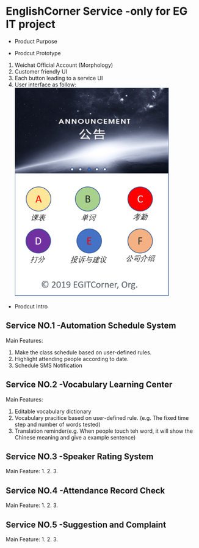 # EnglishCorner Service -only for EG IT project
- Product Purpose

- Prodcut Prototype
1. Weichat Official Account (Morphology)
2. Customer friendly UI
3. Each button leading to a service UI
4. User interface as follow:
![image](https://github.com/AlwaySummit/EnglishCorner/blob/master/product.PNG)

- Prodcut Intro


## Service NO.1 -Automation Schedule System

Main Features:
1. Make the class schedule based on user-defined rules.
2. Highlight attending people according to date. 
3. Schedule SMS Notification

## Service NO.2 -Vocabulary Learning Center

Main Features:
1. Editable vocabulary dictionary
2. Vocabulary pracitice based on user-defined rule. (e.g. The fixed time step and number of words tested)
3. Translation reminder(e.g. When people touch teh word, it will show the Chinese meaning and give a example sentence)

## Service NO.3 -Speaker Rating System

Main Feature:
1.
2.
3.

## Service NO.4 -Attendance Record Check

Main Feature:
1.
2.
3.

## Service NO.5 -Suggestion and Complaint

Main Feature:
1.
2.
3.
